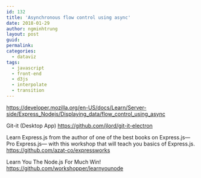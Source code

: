 ```yaml
---
id: 132
title: 'Asynchronous flow control using async'
date: 2018-01-29
author: ngminhtrung
layout: post
guid: 
permalink: 
categories:
  - dataviz
tags:
  - javascript
  - front-end
  - d3js
  - interpolate
  - transition
---
```


https://developer.mozilla.org/en-US/docs/Learn/Server-side/Express_Nodejs/Displaying_data/flow_control_using_async


Git-it (Desktop App) https://github.com/jlord/git-it-electron

Learn Express.js from the author of one of the best books on Express.js—Pro Express.js— with this workshop that will teach you basics of Express.js.
https://github.com/azat-co/expressworks

Learn You The Node.js For Much Win!
https://github.com/workshopper/learnyounode